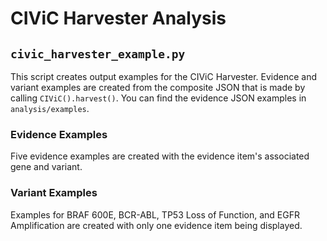 # CIViC Harvester Analysis

## `civic_harvester_example.py`
This script creates output examples for the CIViC Harvester. Evidence and variant examples are created from the composite JSON that is made by calling `CIViC().harvest()`. You can find the evidence JSON examples in `analysis/examples`.

### Evidence Examples 
Five evidence examples are created with the evidence item's associated gene and variant. 

### Variant Examples
Examples for BRAF 600E, BCR-ABL, TP53 Loss of Function, and EGFR Amplification are created with only one evidence item being displayed. 